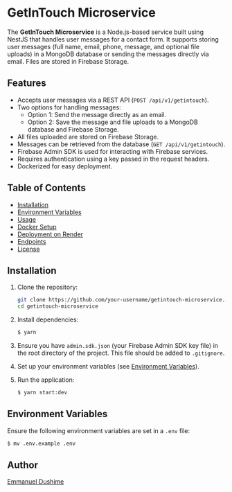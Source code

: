 # GetInTouch Microservice

The **GetInTouch Microservice** is a Node.js-based service built using NestJS that handles user messages for a contact form. It supports storing user messages (full name, email, phone, message, and optional file uploads) in a MongoDB database or sending the messages directly via email. Files are stored in Firebase Storage.

## Features

- Accepts user messages via a REST API (`POST /api/v1/getintouch`).
- Two options for handling messages:
  - Option 1: Send the message directly as an email.
  - Option 2: Save the message and file uploads to a MongoDB database and Firebase Storage.
- All files uploaded are stored on Firebase Storage.
- Messages can be retrieved from the database (`GET /api/v1/getintouch`).
- Firebase Admin SDK is used for interacting with Firebase services.
- Requires authentication using a key passed in the request headers.
- Dockerized for easy deployment.

## Table of Contents

- [Installation](#installation)
- [Environment Variables](#environment-variables)
- [Usage](#usage)
- [Docker Setup](#docker-setup)
- [Deployment on Render](#deployment-on-render)
- [Endpoints](#endpoints)
- [License](#license)

## Installation

1. Clone the repository:

   ```bash
   git clone https://github.com/your-username/getintouch-microservice.git
   cd getintouch-microservice
   ```

2. Install dependencies:

   ```bash
   $ yarn
   ```

3. Ensure you have `admin.sdk.json` (your Firebase Admin SDK key file) in the root directory of the project. This file should be added to `.gitignore`.

4. Set up your environment variables (see [Environment Variables](#environment-variables)).

5. Run the application:

   ```bash
   $ yarn start:dev
   ```

## Environment Variables

Ensure the following environment variables are set in a `.env` file:

```bash
$ mv .env.example .env
```

## Author

[Emmanuel Dushime](https://github.com/dushimeemma)

